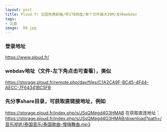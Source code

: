 ```yaml
---
layout: post
title: Ploud.fr 法国免费邮箱/带1TB网盘/单个文件最大20M/支持webdav
tags:
- 云盘
image:  08.jpg
---
```




### 登录地址<br>
https://www.ploud.fr/


### webdav地址（文件-左下角点击可查看），类似
https://storage.ploud.fr/remote.php/dav/files/C1A2CA9F-BC45-4F44-AECC-7F64341BC5FB

### 先分享share目录，可获取直链接地址，例如
https://storage.ploud.fr/index.php/s/JSsQMegd4G3HMAB
在获取直连地址：
https://storage.ploud.fr/index.php/s/JSsQMegd4G3HMAB/download?path=/音乐视听/泰国音乐/泰国歌曲-慢嗨舞曲.mp3
